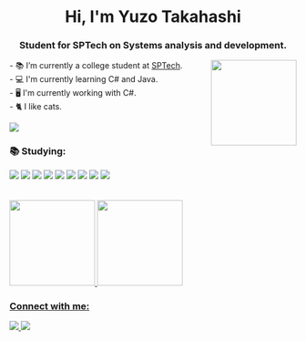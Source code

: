 <!--### Hi there 👋


**YuzoTaka/YuzoTaka** is a ✨ _special_ ✨ repository because its `README.md` (this file) appears on your GitHub profile.

Here are some ideas to get you started:

- 🔭 I’m currently working on ...
- 🌱 I’m currently learning ...
- 👯 I’m looking to collaborate on ...
- 🤔 I’m looking for help with ...
- 💬 Ask me about ...
- 📫 How to reach me: ...
- 😄 Pronouns: ...
- ⚡ Fun fact: ...

--!>

<h1 align="center">Hi, I'm Yuzo Takahashi</h1>
<h3 align="center">Student for SPTech on Systems analysis and development.</h3>
<img src="https://cdn.discordapp.com/attachments/1001707384831483905/1012923023675904000/study.gif" height="150" align="right">

<p>
- 📚 I’m currently a college student at <a href="https://www.sptech.school">SPTech</a>.<br>
- 💻 I'm currently learning C# and Java.<br>
- 🖥 I'm currently working with C#.<br>
- 🐈 I like cats.
</p>

<img src="https://user-images.githubusercontent.com/73097560/115834477-dbab4500-a447-11eb-908a-139a6edaec5c.gif">

<h3 align="left">📚 Studying:</h3>

<div>
    <img src="https://img.shields.io/badge/CSS3-1572B6?style=for-the-badge&logo=css3&logoColor=white" target="_blank">
    <img src="https://img.shields.io/badge/HTML5-E34F26?style=for-the-badge&logo=html5&logoColor=white" target="_blank">
    <img src="https://img.shields.io/badge/MySQL-005C84?style=for-the-badge&logo=mysql&logoColor=white" target="_blank">
    <img src="https://img.shields.io/badge/JavaScript-F7DF1E?style=for-the-badge&logo=javascript&logoColor=black" target="_blank">
    <img src="https://img.shields.io/badge/Node.js-43853D?style=for-the-badge&logo=node.js&logoColor=white" target="_blank">
    <img src="https://img.shields.io/badge/Python-3776AB?style=for-the-badge&logo=python&logoColor=white" target="_blank">
    <img src="https://img.shields.io/badge/Java-ED8B00?style=for-the-badge&logo=java&logoColor=white" target="_blank">
    <img src="https://img.shields.io/badge/C%23-239120?style=for-the-badge&logo=c-sharp&logoColor=white" target="_blank">
    <img src="https://img.shields.io/badge/GIT-E44C30?style=for-the-badge&logo=git&logoColor=white" target="_blank">
</div>
<br>
<!-- <h3 align="left">💻 Languages and Tools:</h3>
<div>
    <img src="https://www.vectorlogo.zone/logos/git-scm/git-scm-icon.svg" target="_blank" width="40" height="40">
</div>
--!>
<br>
<div>
  <a href="https://github.com/YuzoTaka">
  <img height="150em" src="https://github-readme-stats.vercel.app/api?username=YuzoTaka&show_icons=true&theme=dracula&title_color=0AFEFF&include_all_commits=true&count_private=true"/>
    
  <img height="150em" src="https://github-readme-stats.vercel.app/api/top-langs/?username=YuzoTaka&layout=compact&langs_count=7&theme=dracula&title_color=0AFEFF"/>
</div>

<h3 align="left">Connect with me:</h3>
<div>
  <a href="https://www.instagram.com/yuzo_taka/" target="_blank">
    <img src="https://img.shields.io/badge/-Instagram-%23E4405F?style=for-the-badge&logo=instagram&logoColor=white" target="_blank">
  </a>
  <a href="https://www.linkedin.com/in/yuzo-takahashi-257098236/" target="_blank">
    <img src="https://img.shields.io/badge/LinkedIn-0077B5?style=for-the-badge&logo=linkedin&logoColor=white" target="_blank">
  </a>
</div>

